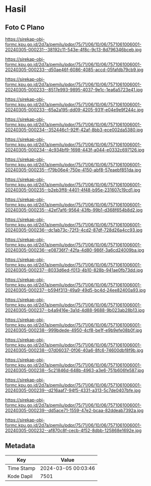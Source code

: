 # Hasil

## Foto C Plano

https://sirekap-obj-formc.kpu.go.id/2d7a/pemilu/pdpr/75/71/06/10/06/7571061006001-20240305-000231--38192c11-543e-4f8c-9c13-8d796346bceb.jpg

https://sirekap-obj-formc.kpu.go.id/2d7a/pemilu/pdpr/75/71/06/10/06/7571061006001-20240305-000233--d50ae46f-6086-4085-accd-05fafdb79cb9.jpg

https://sirekap-obj-formc.kpu.go.id/2d7a/pemilu/pdpr/75/71/06/10/06/7571061006001-20240305-000233--8517e993-9895-4037-9e1c-1ea6a5723e41.jpg

https://sirekap-obj-formc.kpu.go.id/2d7a/pemilu/pdpr/75/71/06/10/06/7571061006001-20240305-000233--65a2a195-dd09-4205-931f-e04e9e9f244c.jpg

https://sirekap-obj-formc.kpu.go.id/2d7a/pemilu/pdpr/75/71/06/10/06/7571061006001-20240305-000234--352446c1-92ff-42af-8bb3-ece002da5380.jpg

https://sirekap-obj-formc.kpu.go.id/2d7a/pemilu/pdpr/75/71/06/10/06/7571061006001-20240305-000234--4c934bf9-1698-443f-a044-e0332c697126.jpg

https://sirekap-obj-formc.kpu.go.id/2d7a/pemilu/pdpr/75/71/06/10/06/7571061006001-20240305-000235--f79b06e4-750e-4150-abf8-57eaebf851da.jpg

https://sirekap-obj-formc.kpu.go.id/2d7a/pemilu/pdpr/75/71/06/10/06/7571061006001-20240305-000235--b2eb3ff8-4401-4f48-b95e-231607c19cd1.jpg

https://sirekap-obj-formc.kpu.go.id/2d7a/pemilu/pdpr/75/71/06/10/06/7571061006001-20240305-000235--42ef7af6-9564-43fb-99b1-d368f654b8d2.jpg

https://sirekap-obj-formc.kpu.go.id/2d7a/pemilu/pdpr/75/71/06/10/06/7571061006001-20240305-000236--dc1ab73c-72f3-4cd2-87df-728d26a4cc93.jpg

https://sirekap-obj-formc.kpu.go.id/2d7a/pemilu/pdpr/75/71/06/10/06/7571061006001-20240305-000236--e08736f7-42fa-4d80-986f-3a6cd24009ba.jpg

https://sirekap-obj-formc.kpu.go.id/2d7a/pemilu/pdpr/75/71/06/10/06/7571061006001-20240305-000237--8033d6ed-f013-4b10-828b-941ae0fb73dd.jpg

https://sirekap-obj-formc.kpu.go.id/2d7a/pemilu/pdpr/75/71/06/10/06/7571061006001-20240305-000237--b594f313-49a9-49d5-bc4d-24ee82400a93.jpg

https://sirekap-obj-formc.kpu.go.id/2d7a/pemilu/pdpr/75/71/06/10/06/7571061006001-20240305-000237--b4a9416e-3a1d-4d88-9688-9b023ab28b13.jpg

https://sirekap-obj-formc.kpu.go.id/2d7a/pemilu/pdpr/75/71/06/10/06/7571061006001-20240305-000238--999bdede-4950-4cf8-be1f-e9b9efe08b0f.jpg

https://sirekap-obj-formc.kpu.go.id/2d7a/pemilu/pdpr/75/71/06/10/06/7571061006001-20240305-000238--07d06037-0f06-40a6-8fc6-74600dbf8f9b.jpg

https://sirekap-obj-formc.kpu.go.id/2d7a/pemilu/pdpr/75/71/06/10/06/7571061006001-20240305-000238--5c21846d-648b-4963-a3e6-751b606fe587.jpg

https://sirekap-obj-formc.kpu.go.id/2d7a/pemilu/pdpr/75/71/06/10/06/7571061006001-20240305-000239--d216aaf7-94f5-4331-a313-5c7de0407bfe.jpg

https://sirekap-obj-formc.kpu.go.id/2d7a/pemilu/pdpr/75/71/06/10/06/7571061006001-20240305-000239--dd5ace71-1559-47e2-bcaa-82ddeab7392a.jpg

https://sirekap-obj-formc.kpu.go.id/2d7a/pemilu/pdpr/75/71/06/10/06/7571061006001-20240305-000232--af870c8f-cecb-4f52-8dbb-125868e1692e.jpg


## Metadata

| Key        | Value               |
| ---------- | ------------------- |
| Time Stamp | 2024-03-05 00:03:46 |
| Kode Dapil | 7501                |



